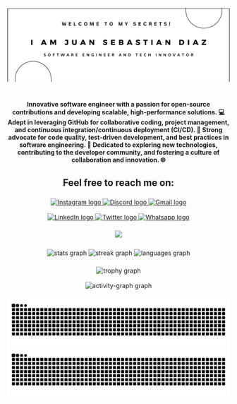 <br clear="both">

<div align="center">
  <img src="https://github.com/Sebastian-411/Sebastian-411/blob/master/banneri.png?raw=true"  />
</div>

###

<h1 align="center"></h1>

###

<h4 align="center">Innovative software engineer with a passion for open-source contributions and developing scalable, high-performance solutions. 💻 Adept in leveraging GitHub for collaborative coding, project management, and continuous integration/continuous deployment (CI/CD). 🚀 Strong advocate for code quality, test-driven development, and best practices in software engineering. 🌟 Dedicated to exploring new technologies, contributing to the developer community, and fostering a culture of collaboration and innovation. 🌐</h4>

###

<h2 align="center">Feel free to reach me on:</h2>

###

<div align="center">
  <a href="https://www.instagram.com/sebastian._.411._" target="_blank">
    <img src="https://img.shields.io/static/v1?message=Instagram&logo=instagram&label=&color=E4405F&logoColor=white&labelColor=&style=for-the-badge" height="35" alt="Instagram logo" />
  </a>
  <a href="https://www.discordapp.com/users/sebastian._.411" target="_blank">
    <img src="https://img.shields.io/static/v1?message=Discord&logo=discord&label=&color=7289DA&logoColor=white&labelColor=&style=for-the-badge" height="35" alt="Discord logo" />
  </a>
  <a href="mailto:sg5043161@gmail.com" target="_blank">
    <img src="https://img.shields.io/static/v1?message=Gmail&logo=gmail&label=&color=D14836&logoColor=white&labelColor=&style=for-the-badge" height="35" alt="Gmail logo" />
  </a>
</div>
<br>
<div align="center">
  <a href="https://www.linkedin.com/in/sebastian-diaz-sanchez/" target="_blank">
    <img src="https://img.shields.io/static/v1?message=LinkedIn&logo=linkedin&label=&color=0077B5&logoColor=white&labelColor=&style=for-the-badge" height="35" alt="LinkedIn logo" />
  </a>
  <a href="https://twitter.com/Sebastian411_" target="_blank">
    <img src="https://img.shields.io/static/v1?message=x/twitter&logo=x&label=&color=111213&logoColor=white&labelColor=&style=for-the-badge" height="35" alt="Twitter logo" />
  </a>
  <a href="https://wa.me/573126045669" target="_blank">
    <img src="https://img.shields.io/static/v1?message=Whatsapp&logo=whatsapp&label=&color=25D366&logoColor=white&labelColor=&style=for-the-badge" height="35" alt="Whatsapp logo" />
  </a>
</div>

###

<div align="center">
  <img src="https://profile-counter.glitch.me/Sebastian-411/count.svg?"  />
</div>

###

<div align="center">
  <img src="https://github-readme-stats.vercel.app/api?username=Sebastian-411&hide_title=false&hide_rank=false&show_icons=true&include_all_commits=true&count_private=true&disable_animations=false&theme=ocean_dark&locale=en&hide_border=false&custom_title=GITHUB%20STATS!%20%F0%9F%99%80" height="160" alt="stats graph"  />
  <img src="https://streak-stats.demolab.com?user=Sebastian-411&locale=en&mode=daily&theme=ocean_dark&hide_border=false&border_radius=5" height="160" alt="streak graph"  />
  <img src="https://github-readme-stats.vercel.app/api/top-langs?username=Sebastian-411&locale=en&hide_title=false&layout=compact&card_width=320&langs_count=6&theme=ocean_dark&hide_border=false&custom_title=My%20used%20languages" height="160" alt="languages graph"  />
</div>

###

<div align="center" >
  <img src="https://github-profile-trophy.vercel.app/?username=Sebastian-411&theme=discord&column=4&row=10&margin-w=8&margin-h=8&no-frame=true" alt="trophy graph"  /> 
  <br><br>
    <img   src="https://github-readme-activity-graph.vercel.app/graph?username=Sebastian-411&radius=16&theme=github-dark&area=true&order=5&custom_title=MY%20ACTIVITY!%20%F0%9F%A7%8F&hide_border=false" alt="activity-graph graph"  />
</div>

###

<p align="center">
  <img src="https://raw.githubusercontent.com/sebastian-411/sebastian-411/output/github-contribution-grid-snake-dark.svg#gh-dark-mode-only" alt="GitHub Contribution Grid Snake Animation" />
  <img src="https://raw.githubusercontent.com/sebastian-411/sebastian-411/output/github-contribution-grid-snake.svg#gh-light-mode-only" alt="GitHub Contribution Grid Snake Animation" />
</p>

###
